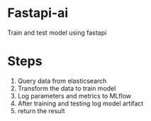 # Fastapi-ai
Train and test model using fastapi
# Steps
  1. Query data from elasticsearch
  2. Transform the data to train model
  3. Log parameters and metrics to MLflow
  4. After training and testing log model artifact
  5. return the result